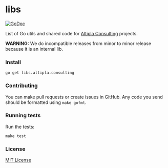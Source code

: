 
# libs

[![GoDoc](https://img.shields.io/badge/go.dev-reference-007d9c?logo=go&logoColor=white&style=flat-square)](https://pkg.go.dev/libs.altipla.consulting?tab=subdirectories)

List of Go utils and shared code for [Altipla Consulting](https://www.altiplaconsulting.com/) projects.

**WARNING:** We do incompatible releases from minor to minor release because it is an internal lib.


### Install

```shell
go get libs.altipla.consulting
```


### Contributing

You can make pull requests or create issues in GitHub. Any code you send should be formatted using `make gofmt`.


### Running tests

Run the tests:

```shell
make test
```


### License

[MIT License](LICENSE)
